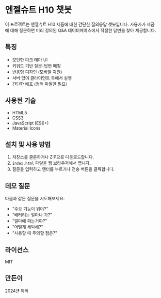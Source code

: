 # 엔젤슈트 H10 챗봇

이 프로젝트는 엔젤슈트 H10 제품에 대한 간단한 질의응답 챗봇입니다. 사용자가 제품에 대해 질문하면 미리 정의된 Q&A 데이터베이스에서 적절한 답변을 찾아 제공합니다.

## 특징

- 모던한 다크 테마 UI
- 키워드 기반 질문-답변 매칭
- 반응형 디자인 (모바일 지원)
- 서버 없이 클라이언트 측에서 실행 
- 간단한 배포 (정적 파일만 필요)

## 사용된 기술

- HTML5
- CSS3
- JavaScript (ES6+)
- Material Icons

## 설치 및 사용 방법

1. 저장소를 클론하거나 ZIP으로 다운로드합니다.
2. `index.html` 파일을 웹 브라우저에서 엽니다.
3. 질문을 입력하고 엔터를 누르거나 전송 버튼을 클릭합니다.

## 데모 질문

다음과 같은 질문을 시도해보세요:

- "주요 기능이 뭐야?"
- "배터리는 얼마나 가?"
- "얼마에 파는거야?"
- "어떻게 세탁해?"
- "사용할 때 주의할 점은?"

## 라이선스

MIT

## 만든이

2024년 제작 